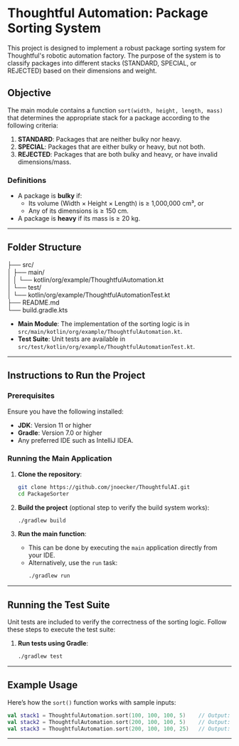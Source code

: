 # Thoughtful Automation: Package Sorting System

This project is designed to implement a robust package sorting system for Thoughtful's robotic automation factory. The purpose of the system is to classify packages into different stacks (STANDARD, SPECIAL, or REJECTED) based on their dimensions and weight.

## Objective

The main module contains a function `sort(width, height, length, mass)` that determines the appropriate stack for a package according to the following criteria:

1. **STANDARD**: Packages that are neither bulky nor heavy.
2. **SPECIAL**: Packages that are either bulky or heavy, but not both.
3. **REJECTED**: Packages that are both bulky and heavy, or have invalid dimensions/mass.

### Definitions
- A package is **bulky** if:
    - Its volume (Width × Height × Length) is ≥ 1,000,000 cm³, or
    - Any of its dimensions is ≥ 150 cm.
- A package is **heavy** if its mass is ≥ 20 kg.

---

## Folder Structure
├── src/ \
│ ├── main/\
│ │ └── kotlin/org/example/ThoughtfulAutomation.kt\
│ └── test/ \
│ └── kotlin/org/example/ThoughtfulAutomationTest.kt \
├── README.md \
└── build.gradle.kts


- **Main Module**: The implementation of the sorting logic is in `src/main/kotlin/org/example/ThoughtfulAutomation.kt`.
- **Test Suite**: Unit tests are available in `src/test/kotlin/org/example/ThoughtfulAutomationTest.kt`.

---

## Instructions to Run the Project

### Prerequisites

Ensure you have the following installed:
- **JDK**: Version 11 or higher
- **Gradle**: Version 7.0 or higher
- Any preferred IDE such as IntelliJ IDEA.

### Running the Main Application

1. **Clone the repository**:
   ```bash
   git clone https://github.com/jnoecker/ThoughtfulAI.git
   cd PackageSorter
   ```

2. **Build the project** (optional step to verify the build system works):
   ```bash
   ./gradlew build
   ```

3. **Run the main function**:
    - This can be done by executing the `main` application directly from your IDE.
    - Alternatively, use the `run` task:
      ```bash
      ./gradlew run
      ```
---

## Running the Test Suite

Unit tests are included to verify the correctness of the sorting logic. Follow these steps to execute the test suite:

1. **Run tests using Gradle**:
   ```bash
   ./gradlew test
   ```

---

## Example Usage

Here’s how the `sort()` function works with sample inputs:

```kotlin
val stack1 = ThoughtfulAutomation.sort(100, 100, 100, 5)    // Output: "STANDARD"
val stack2 = ThoughtfulAutomation.sort(200, 100, 100, 5)    // Output: "SPECIAL"
val stack3 = ThoughtfulAutomation.sort(200, 100, 100, 25)   // Output: "REJECTED"
```

---

